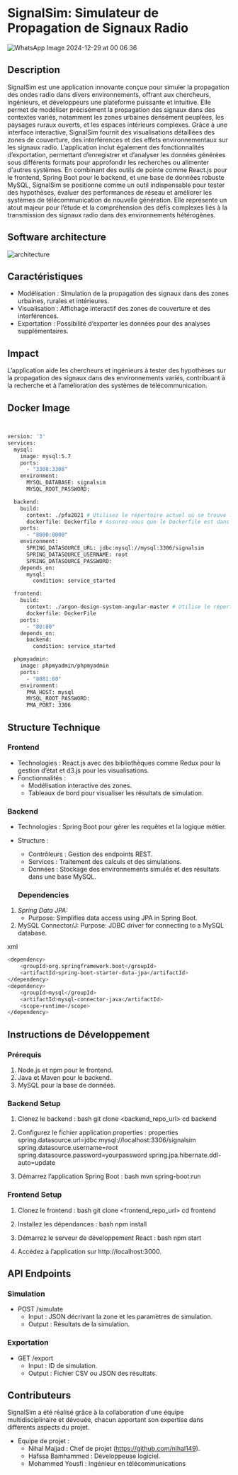 # SignalSim: Simulateur de Propagation de Signaux Radio

![WhatsApp Image 2024-12-29 at 00 06 36](https://github.com/user-attachments/assets/7637270b-db8e-4a98-807d-8fc75dbbd808)

## Description
SignalSim est une application innovante conçue pour simuler la propagation des ondes radio dans divers environnements, offrant aux chercheurs, ingénieurs, et développeurs une plateforme puissante et intuitive. Elle permet de modéliser précisément la propagation des signaux dans des contextes variés, notamment les zones urbaines densément peuplées, les paysages ruraux ouverts, et les espaces intérieurs complexes. Grâce à une interface interactive, SignalSim fournit des visualisations détaillées des zones de couverture, des interférences et des effets environnementaux sur les signaux radio. L’application inclut également des fonctionnalités d’exportation, permettant d’enregistrer et d’analyser les données générées sous différents formats pour approfondir les recherches ou alimenter d'autres systèmes. En combinant des outils de pointe comme React.js pour le frontend, Spring Boot pour le backend, et une base de données robuste MySQL, SignalSim se positionne comme un outil indispensable pour tester des hypothèses, évaluer des performances de réseau et améliorer les systèmes de télécommunication de nouvelle génération. Elle représente un atout majeur pour l’étude et la compréhension des défis complexes liés à la transmission des signaux radio dans des environnements hétérogènes.

## Software architecture
![architecture](https://github.com/Hajarita12/decideXpert/assets/120518556/fcaf538e-5262-4ab7-961f-d03008fcf6d2)
## Caractéristiques
- Modélisation : Simulation de la propagation des signaux dans des zones urbaines, rurales et intérieures.
- Visualisation : Affichage interactif des zones de couverture et des interférences.
- Exportation : Possibilité d’exporter les données pour des analyses supplémentaires.

## Impact
L’application aide les chercheurs et ingénieurs à tester des hypothèses sur la propagation des signaux dans des environnements variés, 
contribuant à la recherche et à l’amélioration des systèmes de télécommunication.

## Docker Image
```sh


version: '3'
services:
  mysql:
    image: mysql:5.7
    ports:
      - "3308:3308"
    environment:
      MYSQL_DATABASE: signalsim
      MYSQL_ROOT_PASSWORD: 

  backend:
    build:
      context: ./pfa2021 # Utilisez le répertoire actuel où se trouve le Dockerfile du backend
      dockerfile: Dockerfile # Assurez-vous que le Dockerfile est dans le même répertoire que docker-compose.yml
    ports:
      - "8000:8000"
    environment:
      SPRING_DATASOURCE_URL: jdbc:mysql://mysql:3306/signalsim
      SPRING_DATASOURCE_USERNAME: root
      SPRING_DATASOURCE_PASSWORD: 
    depends_on:
      mysql:
        condition: service_started

  frontend:
    build:
      context: ./argon-design-system-angular-master # Utilise le répertoire actuel où se trouve le Dockerfile du frontend
      dockerfile: DockerFile
    ports:
      - "80:80"
    depends_on:
      backend:
        condition: service_started

  phpmyadmin:
    image: phpmyadmin/phpmyadmin
    ports:
      - "8081:80"
    environment:
      PMA_HOST: mysql
      MYSQL_ROOT_PASSWORD: 
      PMA_PORT: 3306
```


## Structure Technique


### Frontend

- Technologies : React.js avec des bibliothèques comme Redux pour la gestion d’état et d3.js pour les visualisations.
- Fonctionnalités :
  - Modélisation interactive des zones.
  - Tableaux de bord pour visualiser les résultats de simulation.


### Backend

- Technologies : Spring Boot pour gérer les requêtes et la logique métier.
- Structure :
  - Contrôleurs : Gestion des endpoints REST.
  - Services : Traitement des calculs et des simulations.
  - Données : Stockage des environnements simulés et des résultats dans une base MySQL.
    
   ### Dependencies

1. *Spring Data JPA:*
   - Purpose: Simplifies data access using JPA in Spring Boot.
2. MySQL Connector/J:
Purpose: JDBC driver for connecting to a MySQL database.


xml
```sh
<dependency>
    <groupId>org.springframework.boot</groupId>
    <artifactId>spring-boot-starter-data-jpa</artifactId>
</dependency>
<dependency>
    <groupId>mysql</groupId>
    <artifactId>mysql-connector-java</artifactId>
    <scope>runtime</scope>
</dependency>

```

## Instructions de Développement

### Prérequis

1. Node.js et npm pour le frontend.
2. Java et Maven pour le backend.
3. MySQL pour la base de données.

### Backend Setup

1. Clonez le backend :
   bash
   git clone <backend_repo_url>
   cd backend
   

2. Configurez le fichier application.properties :
   properties
   spring.datasource.url=jdbc:mysql://localhost:3306/signalsim
   spring.datasource.username=root
   spring.datasource.password=yourpassword
   spring.jpa.hibernate.ddl-auto=update
   

3. Démarrez l’application Spring Boot :
   bash
   mvn spring-boot:run


### Frontend Setup

1. Clonez le frontend :
   bash
   git clone <frontend_repo_url>
   cd frontend
   

2. Installez les dépendances :
   bash
   npm install
   

3. Démarrez le serveur de développement React :
   bash
   npm start
   

4. Accédez à l’application sur http://localhost:3000.


   
## API Endpoints

### Simulation

- POST /simulate
  - Input : JSON décrivant la zone et les paramètres de simulation.
  - Output : Résultats de la simulation.

### Exportation
- GET /export
  - Input : ID de simulation.
  - Output : Fichier CSV ou JSON des résultats.

## Contributeurs
SignalSim a été réalisé grâce à la collaboration d'une équipe multidisciplinaire et dévouée, chacun apportant son expertise dans différents aspects du projet.

- Equipe de projet :
  - Nihal Majjad : Chef de projet (https://github.com/nihal149).
  - Hafssa Bamhammed : Développeuse logiciel.
  - Mohammed Yousfi : Ingénieur en télécommunications









